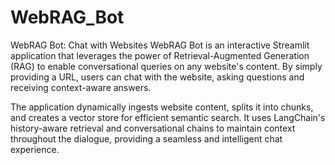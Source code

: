 # WebRAG_Bot

WebRAG Bot: Chat with Websites
WebRAG Bot is an interactive Streamlit application that leverages the power of Retrieval-Augmented Generation (RAG) to enable conversational queries on any website's content. By simply providing a URL, users can chat with the website, asking questions and receiving context-aware answers.

The application dynamically ingests website content, splits it into chunks, and creates a vector store for efficient semantic search. It uses LangChain's history-aware retrieval and conversational chains to maintain context throughout the dialogue, providing a seamless and intelligent chat experience.
